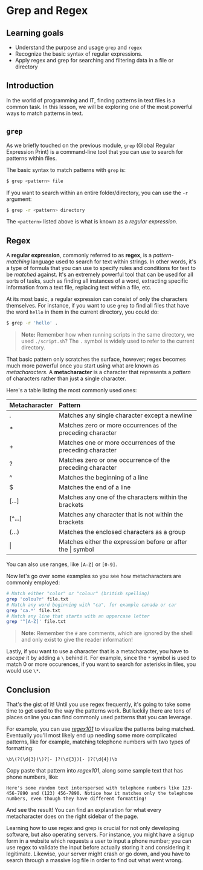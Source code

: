 # Grep and Regex

## Learning goals

- Understand the purpose and usage `grep` and `regex`
- Recognize the basic syntax of regular expressions.
- Apply regex and grep for searching and filtering data in a file or directory

## Introduction

In the world of programming and IT, finding patterns in text files is a common task. In this lesson, we will be exploring one of the most powerful ways to match patterns in text.

## `grep`

As we briefly touched on the previous module, `grep` (Global Regular Expression Print) is a command-line tool that you can use to search for patterns within files. 

The basic syntax to match patterns with `grep` is:

```bash
$ grep <pattern> file
```

If you want to search within an entire folder/directory, you can use the `-r` argument:

```bash
$ grep -r <pattern> directory
```

The `<pattern>` listed above is what is known as a *regular expression*.

## Regex

A **regular expression**, commonly referred to as **regex**, is a *pattern-matching* language used to search for text within strings. In other words, it's a type of formula that you can use to specify rules and conditions for text to be *matched* against. It's an extremely powerful tool that can be used for all sorts of tasks, such as finding all instances of a word, extracting specific information from a text file, replacing text within a file, etc.

At its most basic, a regular expression can consist of only the characters themselves. For instance, if you want to use `grep` to find all files that have the word `hello` in them in the current directory, you could do:

```bash
$ grep -r 'hello' .
```

> **Note:** Remember how when running scripts in the same directory, we used `./script.sh`? The `.` symbol is widely used to refer to the current directory.

That basic pattern only scratches the surface, however; regex becomes much more powerful once you start using what are known as *metacharacters*. A **metacharacter** is a character that represents a *pattern* of characters rather than just a single character.

Here's a table listing the most commonly used ones:

|Metacharacter|Pattern|
|:----|:----|
|.|Matches any single character except a newline|
|*|Matches zero or more occurrences of the preceding character|
|+|Matches one or more occurrences of the preceding character|
|?|Matches zero or one occurrence of the preceding character|
|^|Matches the beginning of a line|
|$|Matches the end of a line|
|[...]|Matches any one of the characters within the brackets|
|[^...]|Matches any character that is not within the brackets|
|(…)|Matches the enclosed characters as a group|
|\||Matches either the expression before or after the \| symbol|

You can also use ranges, like `[A-Z]` or `[0-9]`.

Now let's go over some examples so you see how metacharacters are commonly employed:

```bash
# Match either "color" or "colour" (british spelling)
grep 'colou?r' file.txt
# Match any word beginning with "ca", for example canada or car
grep 'ca.*' file.txt
# Match any line that starts with an uppercase letter
grep '^[A-Z]' file.txt
```

> **Note:** Remember the `#` are comments, which are ignored by the shell and only exist to give the reader information!

Lastly, if you want to use a character that is a metacharacter, you have to *escape* it by adding a `\` behind it. For example, since the `*` symbol is used to match 0 or more occurences, if you want to search for asterisks in files, you would use `\*`.

## Conclusion

That's the gist of it! Until you use regex frequently, it's going to take some time to get used to the way the patterns work. But luckily there are tons of places online you can find commonly used patterns that you can leverage.

For example, you can use [*regex101*](https://regex101.com/) to visualize the patterns being matched. Eventually you'll most likely end up needing some more complicated patterns, like for example, matching telephone numbers with two types of formatting:

```regex
\b\(?(\d{3})\)?[- ]?(\d{3})[- ]?(\d{4})\b
```

Copy paste that pattern into *regex101*, along some sample text that has phone numbers, like:

```
Here's some random text interspersed with telephone numbers like 123-456-7890 and (123) 456-7890. Notice how it matches only the telephone numbers, even though they have different formatting!
```

And see the result! You can find an explanation for what every metacharacter does on the right sidebar of the page.

Learning how to use regex and grep is crucial for not only developing software, but also operating servers. For instance, you might have a signup form in a website which requests a user to input a phone number; you can use regex to validate the input before actually storing it and considering it legitimate. Likewise, your server might crash or go down, and you have to search through a massive log file in order to find out what went wrong.
